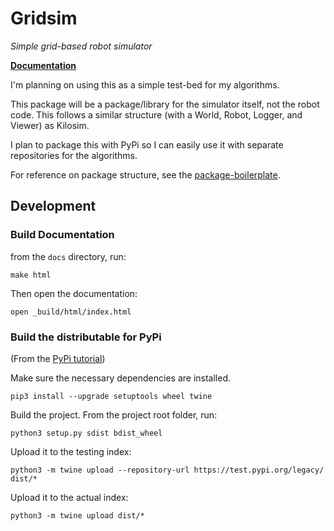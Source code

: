 # Gridsim

*Simple grid-based robot simulator*

**[Documentation](https://gridsim.readthedocs.io/)**

I'm planning on using this as a simple test-bed for my algorithms.

This package will be a package/library for the simulator itself, not the robot code. This follows a similar structure (with a World, Robot, Logger, and Viewer) as Kilosim.

I plan to package this with PyPi so I can easily use it with separate repositories for the algorithms.

For reference on package structure, see the [package-boilerplate](https://github.com/jtebert/package-boilerplate).

## Development

### Build Documentation

from the `docs` directory, run:

```shell
make html
```

Then open the documentation:

```shell
open _build/html/index.html
```

### Build the distributable for PyPi

(From the [PyPi tutorial](https://packaging.python.org/tutorials/packaging-projects/))

Make sure the necessary dependencies are installed.

```shell
pip3 install --upgrade setuptools wheel twine
```

Build the project. From the project root folder, run:

```shell
python3 setup.py sdist bdist_wheel
```

Upload it to the testing index:

```shell
python3 -m twine upload --repository-url https://test.pypi.org/legacy/ dist/*
```

Upload it to the actual index:

```shell
python3 -m twine upload dist/*
```